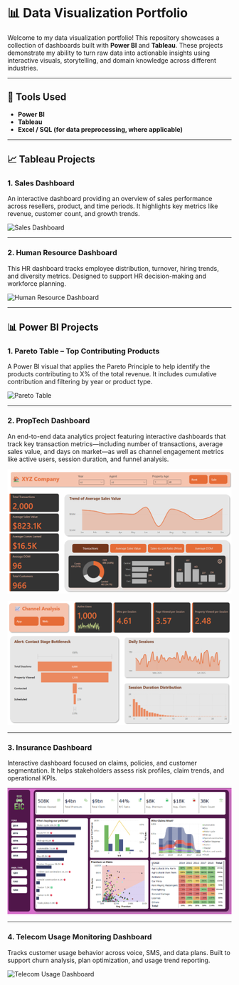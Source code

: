# 📊 Data Visualization Portfolio

Welcome to my data visualization portfolio! This repository showcases a collection of dashboards built with **Power BI** and **Tableau**. These projects demonstrate my ability to turn raw data into actionable insights using interactive visuals, storytelling, and domain knowledge across different industries.

---

## 🧰 Tools Used
- **Power BI**
- **Tableau**
- **Excel / SQL (for data preprocessing, where applicable)**

---

## 📈 Tableau Projects

### 1. Sales Dashboard  
An interactive dashboard providing an overview of sales performance across resellers, product, and time periods. It highlights key metrics like revenue, customer count, and growth trends.

![Sales Dashboard](visualization-works/tableau-sales.png)

---

### 2. Human Resource Dashboard  
This HR dashboard tracks employee distribution, turnover, hiring trends, and diversity metrics. Designed to support HR decision-making and workforce planning.

![Human Resource Dashboard](visualization-works/tableau-hr.png)

---

## 📊 Power BI Projects

### 1. Pareto Table – Top Contributing Products  
A Power BI visual that applies the Pareto Principle to help identify the products contributing to X% of the total revenue. It includes cumulative contribution and filtering by year or product type.

![Pareto Table](visualization-works/pbi-pareto.png)

---

### 2. PropTech Dashboard  
An end-to-end data analytics project featuring interactive dashboards that track key transaction metrics—including number of transactions, average sales value, and days on market—as well as channel engagement metrics like active users, session duration, and funnel analysis.

![Real Estate Dashboard](visualization-works/pbi-property-1.png)

![Real Estate Dashboard](visualization-works/pbi-property-2.png)

---

### 3. Insurance Dashboard  
Interactive dashboard focused on claims, policies, and customer segmentation. It helps stakeholders assess risk profiles, claim trends, and operational KPIs.

![Insurance Dashboard](visualization-works/pbi-insurance.png)

---

### 4. Telecom Usage Monitoring Dashboard  
Tracks customer usage behavior across voice, SMS, and data plans. Built to support churn analysis, plan optimization, and usage trend reporting.

![Telecom Usage Dashboard](visualization-works/pbi-usage.png)